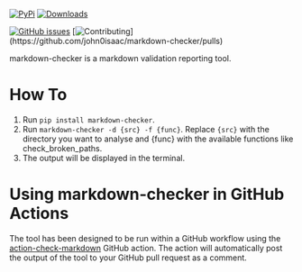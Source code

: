[![PyPi](https://img.shields.io/pypi/v/markdown-checker)](https://pypi.org/project/markdown-checker/)
[![Downloads](https://img.shields.io/pypi/dm/markdown-checker)](https://pypi.org/project/markdown-checker/)

[![GitHub issues](https://img.shields.io/badge/issue_tracking-github-blue.svg)](https://github.com/john0isaac/markdown-checker/issues)
[![Contributing](https://img.shields.io/badge/PR-Welcome-%23FF8300.svg?)](https://github.com/john0isaac/markdown-checker/pulls)

markdown-checker is a markdown validation reporting tool.

# How To
1. Run `pip install markdown-checker`.
2. Run `markdown-checker -d {src} -f {func}`. Replace `{src}` with the directory you want to analyse and {func} with the available functions like check_broken_paths.
3. The output will be displayed in the terminal.

# Using markdown-checker in GitHub Actions
The tool has been designed to be run within a GitHub workflow using the [action-check-markdown](https://github.com/marketplace/actions/action-check-markdown) GitHub action. The action will automatically post the output of the tool to your GitHub pull request as a comment.
